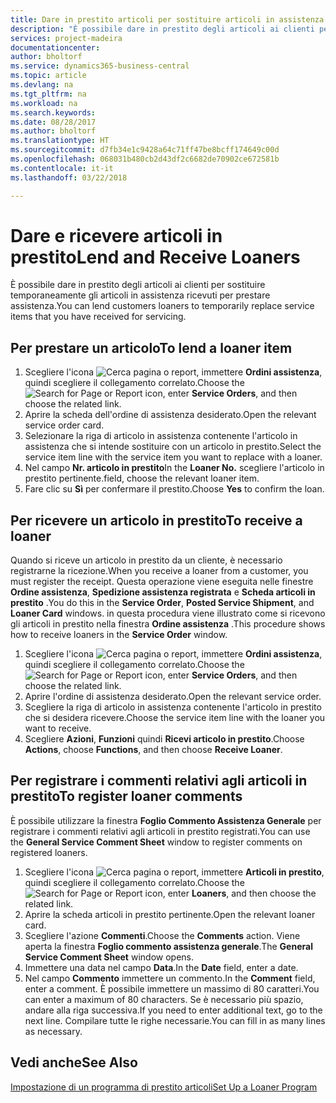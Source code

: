 ```yaml
---
title: Dare in prestito articoli per sostituire articoli in assistenza | Documenti Microsoft
description: "È possibile dare in prestito degli articoli ai clienti per sostituire temporaneamente gli articoli in assistenza ricevuti per prestare assistenza."
services: project-madeira
documentationcenter: 
author: bholtorf
ms.service: dynamics365-business-central
ms.topic: article
ms.devlang: na
ms.tgt_pltfrm: na
ms.workload: na
ms.search.keywords: 
ms.date: 08/28/2017
ms.author: bholtorf
ms.translationtype: HT
ms.sourcegitcommit: d7fb34e1c9428a64c71ff47be8bcff174649c00d
ms.openlocfilehash: 068031b480cb2d43df2c6682de70902ce672581b
ms.contentlocale: it-it
ms.lasthandoff: 03/22/2018

---
```

# <a name="lend-and-receive-loaners"></a><span data-ttu-id="76225-103">Dare e ricevere articoli in prestito</span><span class="sxs-lookup"><span data-stu-id="76225-103">Lend and Receive Loaners</span></span>
<span data-ttu-id="76225-104">È possibile dare in prestito degli articoli ai clienti per sostituire temporaneamente gli articoli in assistenza ricevuti per prestare assistenza.</span><span class="sxs-lookup"><span data-stu-id="76225-104">You can lend customers loaners to temporarily replace service items that you have received for servicing.</span></span>  
  
## <a name="to-lend-a-loaner-item"></a><span data-ttu-id="76225-105">Per prestare un articolo</span><span class="sxs-lookup"><span data-stu-id="76225-105">To lend a loaner item</span></span>    
1. <span data-ttu-id="76225-106">Scegliere l'icona ![Cerca pagina o report](media/ui-search/search_small.png "icona Cerca pagina o report"), immettere **Ordini assistenza**, quindi scegliere il collegamento correlato.</span><span class="sxs-lookup"><span data-stu-id="76225-106">Choose the ![Search for Page or Report](media/ui-search/search_small.png "Search for Page or Report icon") icon, enter **Service Orders**, and then choose the related link.</span></span>  
2. <span data-ttu-id="76225-107">Aprire la scheda dell'ordine di assistenza desiderato.</span><span class="sxs-lookup"><span data-stu-id="76225-107">Open the relevant service order card.</span></span>  
3. <span data-ttu-id="76225-108">Selezionare la riga di articolo in assistenza contenente l'articolo in assistenza che si intende sostituire con un articolo in prestito.</span><span class="sxs-lookup"><span data-stu-id="76225-108">Select the service item line with the service item you want to replace with a loaner.</span></span>  
4. <span data-ttu-id="76225-109">Nel campo **Nr. articolo in prestito**</span><span class="sxs-lookup"><span data-stu-id="76225-109">In the **Loaner No.**</span></span> <span data-ttu-id="76225-110">scegliere l'articolo in prestito pertinente.</span><span class="sxs-lookup"><span data-stu-id="76225-110">field, choose the relevant loaner item.</span></span>  
5. <span data-ttu-id="76225-111">Fare clic su **Sì** per confermare il prestito.</span><span class="sxs-lookup"><span data-stu-id="76225-111">Choose **Yes** to confirm the loan.</span></span>  

## <a name="to-receive-a-loaner"></a><span data-ttu-id="76225-112">Per ricevere un articolo in prestito</span><span class="sxs-lookup"><span data-stu-id="76225-112">To receive a loaner</span></span>  
<span data-ttu-id="76225-113">Quando si riceve un articolo in prestito da un cliente, è necessario registrarne la ricezione.</span><span class="sxs-lookup"><span data-stu-id="76225-113">When you receive a loaner from a customer, you must register the receipt.</span></span> <span data-ttu-id="76225-114">Questa operazione viene eseguita nelle finestre **Ordine assistenza**, **Spedizione assistenza registrata** e  **Scheda articoli in prestito** .</span><span class="sxs-lookup"><span data-stu-id="76225-114">You do this in the **Service Order**, **Posted Service Shipment**, and **Loaner Card** windows.</span></span> <span data-ttu-id="76225-115">in questa procedura viene illustrato come si ricevono gli articoli in prestito nella finestra **Ordine assistenza** .</span><span class="sxs-lookup"><span data-stu-id="76225-115">This procedure shows how to receive loaners in the **Service Order** window.</span></span>  
  
1. <span data-ttu-id="76225-116">Scegliere l'icona ![Cerca pagina o report](media/ui-search/search_small.png "icona Cerca pagina o report"), immettere **Ordini assistenza**, quindi scegliere il collegamento correlato.</span><span class="sxs-lookup"><span data-stu-id="76225-116">Choose the ![Search for Page or Report](media/ui-search/search_small.png "Search for Page or Report icon") icon, enter **Service Orders**, and then choose the related link.</span></span>  
2. <span data-ttu-id="76225-117">Aprire l'ordine di assistenza desiderato.</span><span class="sxs-lookup"><span data-stu-id="76225-117">Open the relevant service order.</span></span>  
3. <span data-ttu-id="76225-118">Scegliere la riga di articolo in assistenza contenente l'articolo in prestito che si desidera ricevere.</span><span class="sxs-lookup"><span data-stu-id="76225-118">Choose the service item line with the loaner you want to receive.</span></span>  
4. <span data-ttu-id="76225-119">Scegliere **Azioni**, **Funzioni** quindi **Ricevi articolo in prestito**.</span><span class="sxs-lookup"><span data-stu-id="76225-119">Choose **Actions**, choose **Functions**, and then choose **Receive Loaner**.</span></span>  

## <a name="to-register-loaner-comments"></a><span data-ttu-id="76225-120">Per registrare i commenti relativi agli articoli in prestito</span><span class="sxs-lookup"><span data-stu-id="76225-120">To register loaner comments</span></span>  
<span data-ttu-id="76225-121">È possibile utilizzare la finestra **Foglio Commento Assistenza Generale** per registrare i commenti relativi agli articoli in prestito registrati.</span><span class="sxs-lookup"><span data-stu-id="76225-121">You can use the **General Service Comment Sheet** window to register comments on registered loaners.</span></span>  
  
1. <span data-ttu-id="76225-122">Scegliere l'icona ![Cerca pagina o report](media/ui-search/search_small.png "icona Cerca pagina o report"), immettere **Articoli in prestito**, quindi scegliere il collegamento correlato.</span><span class="sxs-lookup"><span data-stu-id="76225-122">Choose the ![Search for Page or Report](media/ui-search/search_small.png "Search for Page or Report icon") icon, enter **Loaners**, and then choose the related link.</span></span>  
2. <span data-ttu-id="76225-123">Aprire la scheda articoli in prestito pertinente.</span><span class="sxs-lookup"><span data-stu-id="76225-123">Open the relevant loaner card.</span></span>  
3. <span data-ttu-id="76225-124">Scegliere l'azione **Commenti**.</span><span class="sxs-lookup"><span data-stu-id="76225-124">Choose the **Comments** action.</span></span> <span data-ttu-id="76225-125">Viene aperta la finestra **Foglio commento assistenza generale**.</span><span class="sxs-lookup"><span data-stu-id="76225-125">The **General Service Comment Sheet** window opens.</span></span>  
4. <span data-ttu-id="76225-126">Immettere una data nel campo **Data**.</span><span class="sxs-lookup"><span data-stu-id="76225-126">In the **Date** field, enter a date.</span></span>  
5. <span data-ttu-id="76225-127">Nel campo **Commento** immettere un commento.</span><span class="sxs-lookup"><span data-stu-id="76225-127">In the **Comment** field, enter a comment.</span></span> <span data-ttu-id="76225-128">È possibile immettere un massimo di 80 caratteri.</span><span class="sxs-lookup"><span data-stu-id="76225-128">You can enter a maximum of 80 characters.</span></span> <span data-ttu-id="76225-129">Se è necessario più spazio, andare alla riga successiva.</span><span class="sxs-lookup"><span data-stu-id="76225-129">If you need to enter additional text, go to the next line.</span></span> <span data-ttu-id="76225-130">Compilare tutte le righe necessarie.</span><span class="sxs-lookup"><span data-stu-id="76225-130">You can fill in as many lines as necessary.</span></span>  
  
## <a name="see-also"></a><span data-ttu-id="76225-131">Vedi anche</span><span class="sxs-lookup"><span data-stu-id="76225-131">See Also</span></span>  
[<span data-ttu-id="76225-132">Impostazione di un programma di prestito articoli</span><span class="sxs-lookup"><span data-stu-id="76225-132">Set Up a Loaner Program</span></span>](service-how-setup-loaner-program.md)   

